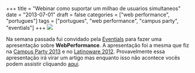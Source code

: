 +++
title = "Webinar como suportar um milhao de usuarios simultaneos"
date = "2013-07-01"
draft = false
categories = ["web performance", "portugues"]
tags = ["portugues", "web performance", "campus party", "eventials"]
+++
![](/images/fike_eventials.png)

Na semana passada fui convidado pela
[Eventials](https://www.eventials.com/pt-br/) para fazer uma
apresentação sobre **WebPerformance**. A apresentação foi a mesma que
fiz na [Campus Party
2013](http://www.campus-party.com.br/2013/index.html) e no [Latinoware
2012](http://2012.latinoware.org/). Provavelmente essa apresentação irá
virar um artigo mas enquanto isso não acontece vocês podem assistir
cliquando
[aqui](https://www.eventials.com/pt-br/locaweb/como-suportar-um-milhao-de-usuarios-simultaneos-com-fernando-ike-da-exceda/).
